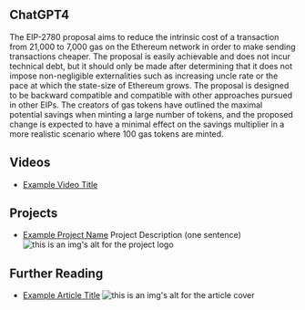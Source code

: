## ChatGPT4

The EIP-2780 proposal aims to reduce the intrinsic cost of a transaction from 21,000 to 7,000 gas on the Ethereum network in order to make sending transactions cheaper. The proposal is easily achievable and does not incur technical debt, but it should only be made after determining that it does not impose non-negligible externalities such as increasing uncle rate or the pace at which the state-size of Ethereum grows. The proposal is designed to be backward compatible and compatible with other approaches pursued in other EIPs. The creators of gas tokens have outlined the maximal potential savings when minting a large number of tokens, and the proposed change is expected to have a minimal effect on the savings multiplier in a more realistic scenario where 100 gas tokens are minted.

## Videos

- [Example Video Title](https://www.youtube.com/watch?v=TDGq4aeevgY)

## Projects

- [Example Project Name](https://xxxx.xxx/xxxxx) Project Description (one sentence) ![this is an img's alt for the project logo](https://xxxx.xxx/project-logo.xxx)

## Further Reading

- [Example Article Title](https://xxxx.xxx/xxxxx) ![this is an img's alt for the article cover](https://xxxx.xxx/article-cover.xxx)
